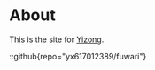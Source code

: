 # About
This is the site for [Yizong](https://github.com/yx617012389).

::github{repo="yx617012389/fuwari"}

